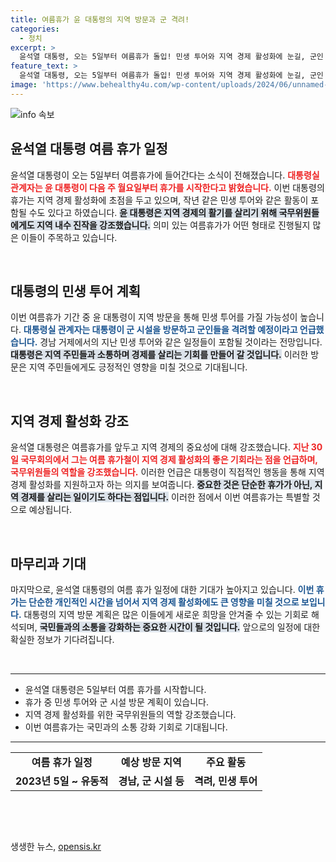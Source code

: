 ```yaml
---
title: 여름휴가 윤 대통령의 지역 방문과 군 격려!
categories:
  - 정치
excerpt: >
  윤석열 대통령, 오는 5일부터 여름휴가 돌입! 민생 투어와 지역 경제 활성화에 눈길, 군인 격려 일정 예고. 이번 휴가는 무엇을 가져올까? 관심 집중!
feature_text: >
  윤석열 대통령, 오는 5일부터 여름휴가 돌입! 민생 투어와 지역 경제 활성화에 눈길, 군인 격려 일정 예고. 이번 휴가는 무엇을 가져올까? 관심 집중!
image: 'https://www.behealthy4u.com/wp-content/uploads/2024/06/unnamed-file.png'
---
```


<p><img src="https://www.behealthy4u.com/wp-content/uploads/2024/06/unnamed-file.png" alt="info 속보" /></p>

<h2 data-ke-size="size26">윤석열 대통령 여름 휴가 일정</h2>

<p data-ke-size="size16">윤석열 대통령이 오는 5일부터 여름휴가에 들어간다는 소식이 전해졌습니다. <b><span style="color: #ee2323;">대통령실 관계자는 윤 대통령이 다음 주 월요일부터 휴가를 시작한다고 밝혔습니다.</span></b> 이번 대통령의 휴가는 지역 경제 활성화에 초점을 두고 있으며, 작년 같은 민생 투어와 같은 활동이 포함될 수도 있다고 하였습니다. <b><span style="background-color: #21538527;">윤 대통령은 지역 경제의 활기를 살리기 위해 국무위원들에게도 지역 내수 진작을 강조했습니다.</span></b> 의미 있는 여름휴가가 어떤 형태로 진행될지 많은 이들이 주목하고 있습니다.</p>

<p data-ke-size="size16">&nbsp;</p>

<h2 data-ke-size="size26">대통령의 민생 투어 계획</h2>

<p data-ke-size="size16">이번 여름휴가 기간 중 윤 대통령이 지역 방문을 통해 민생 투어를 가질 가능성이 높습니다. <b><span style="color: #1a5490;">대통령실 관계자는 대통령이 군 시설을 방문하고 군인들을 격려할 예정이라고 언급했습니다.</span></b> 경남 거제에서의 지난 민생 투어와 같은 일정들이 포함될 것이라는 전망입니다. <b><span style="background-color: #21538527;">대통령은 지역 주민들과 소통하며 경제를 살리는 기회를 만들어 갈 것입니다.</span></b> 이러한 방문은 지역 주민들에게도 긍정적인 영향을 미칠 것으로 기대됩니다.</p>

<p data-ke-size="size16">&nbsp;</p>

<h2 data-ke-size="size26">지역 경제 활성화 강조</h2>

<p data-ke-size="size16">윤석열 대통령은 여름휴가를 앞두고 지역 경제의 중요성에 대해 강조했습니다. <b><span style="color: #ee2323;">지난 30일 국무회의에서 그는 여름 휴가철이 지역 경제 활성화의 좋은 기회라는 점을 언급하며, 국무위원들의 역할을 강조했습니다.</span></b> 이러한 언급은 대통령이 직접적인 행동을 통해 지역 경제 활성화를 지원하고자 하는 의지를 보여줍니다. <b><span style="background-color: #21538527;">중요한 것은 단순한 휴가가 아닌, 지역 경제를 살리는 일이기도 하다는 점입니다.</span></b> 이러한 점에서 이번 여름휴가는 특별할 것으로 예상됩니다.</p>

<p data-ke-size="size16">&nbsp;</p>

<h2 data-ke-size="size26">마무리과 기대</h2>

<p data-ke-size="size16">마지막으로, 윤석열 대통령의 여름 휴가 일정에 대한 기대가 높아지고 있습니다. <b><span style="color: #1a5490;">이번 휴가는 단순한 개인적인 시간을 넘어서 지역 경제 활성화에도 큰 영향을 미칠 것으로 보입니다.</span></b> 대통령의 지역 방문 계획은 많은 이들에게 새로운 희망을 안겨줄 수 있는 기회로 해석되며, <b><span style="background-color: #21538527;">국민들과의 소통을 강화하는 중요한 시간이 될 것입니다.</span></b> 앞으로의 일정에 대한 확실한 정보가 기다려집니다.</p>

<p data-ke-size="size16">&nbsp;</p>

<hr>

<ul>
    <li>윤석열 대통령은 5일부터 여름 휴가를 시작합니다.</li>
    <li>휴가 중 민생 투어와 군 시설 방문 계획이 있습니다.</li>
    <li>지역 경제 활성화를 위한 국무위원들의 역할 강조했습니다.</li>
    <li>이번 여름휴가는 국민과의 소통 강화 기회로 기대됩니다.</li>
</ul>

<hr>

<table>
    <tr>
        <td style="text-align: center; height: 17px;"><b>여름 휴가 일정</b></td>
        <td style="text-align: center; height: 17px;"><b>예상 방문 지역</b></td>
        <td style="text-align: center; height: 17px;"><b>주요 활동</b></td>
    </tr>
    <tr>
        <td style="text-align: center; height: 17px;"><b>2023년 5일 ~ 유동적</b></td>
        <td style="text-align: center; height: 17px;"><b>경남, 군 시설 등</b></td>
        <td style="text-align: center; height: 17px;"><b>격려, 민생 투어</b></td>
    </tr>
</table>

<p data-ke-size="size16">&nbsp;</p>

<p data-ke-size="size16">&nbsp;</p>
생생한 뉴스, <a href="https://opensis.kr" rel="dofollow">opensis.kr</a>


